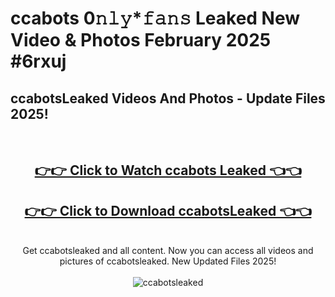 # ccabots 0𝚗𝚕𝚢*𝚏𝚊𝚗𝚜 Leaked New Video & Photos February 2025 #6rxuj

<h2>ccabotsLeaked Videos And Photos - Update Files 2025!</h2>
<br>
<div align="center">
<h2><a href="https://mediaupload.pro?title=ccabots&ref=11F" rel="nofollow">👉👉 Click to Watch ccabots Leaked 👈👈</a></h2>
<h2><a href="https://mediaupload.pro?title=ccabots&ref=11F" rel="nofollow">👉👉 Click to Download ccabotsLeaked 👈👈</a></h2>
<br>
Get ccabotsleaked and all content. Now you can access all videos and pictures of ccabotsleaked. New Updated Files 2025!
<br>
<br>
<a href="https://mediaupload.pro?title=ccabots&ref=11F" rel="nofollow" data-target="animated-image.originalLink"><img src="https://i.ibb.co/Gkj2r4b/banner.png" alt="ccabotsleaked" style="max-width: 100%; display: inline-block;" data-target="animated-image.originalImage"></a>
</div>
<br>

